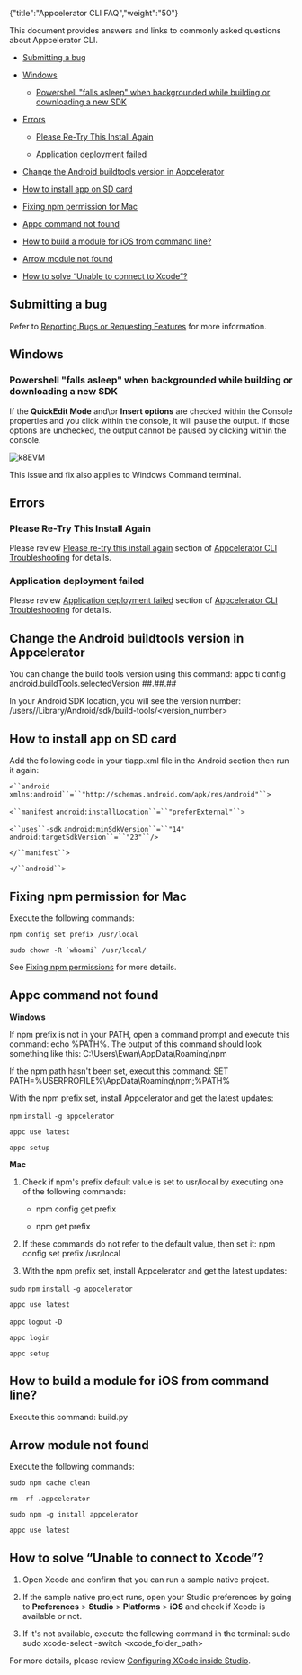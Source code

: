 {"title":"Appcelerator CLI FAQ","weight":"50"} 

This document provides answers and links to commonly asked questions about Appcelerator CLI.

*   [Submitting a bug](#Submittingabug)
    
*   [Windows](#Windows)
    
    *   [Powershell "falls asleep" when backgrounded while building or downloading a new SDK](#Powershell"fallsasleep"whenbackgroundedwhilebuildingordownloadinganewSDK)
        
*   [Errors](#Errors)
    
    *   [Please Re-Try This Install Again](#PleaseRe-TryThisInstallAgain)
        
    *   [Application deployment failed](#Applicationdeploymentfailed)
        
*   [Change the Android buildtools version in Appcelerator](#ChangetheAndroidbuildtoolsversioninAppcelerator)
    
*   [How to install app on SD card](#HowtoinstallapponSDcard)
    
*   [Fixing npm permission for Mac](#FixingnpmpermissionforMac)
    
*   [Appc command not found](#Appccommandnotfound)
    
*   [How to build a module for iOS from command line?](#HowtobuildamoduleforiOSfromcommandline?)
    
*   [Arrow module not found](#Arrowmodulenotfound)
    
*   [How to solve “Unable to connect to Xcode”?](#Howtosolveb UnabletoconnecttoXcodeb ?)
    

## Submitting a bug

Refer to [Reporting Bugs or Requesting Features](/docs/appc/Axway_Appcelerator_Studio/Axway_Appcelerator_Studio_Guide/Studio_Troubleshooting/Reporting_Bugs_or_Requesting_Features/) for more information.

## Windows

### Powershell "falls asleep" when backgrounded while building or downloading a new SDK

If the **QuickEdit Mode** and\\or **Insert options** are checked within the Console properties and you click within the console, it will pause the output. If those options are unchecked, the output cannot be paused by clicking within the console.

![k8EVM](/Images/appc/download/attachments/50167951/k8EVM.jpg)

This issue and fix also applies to Windows Command terminal.

## Errors

### Please Re-Try This Install Again

Please review [Please re-try this install again](/docs/appc/Appcelerator_CLI/Appcelerator_CLI_Guide/Appcelerator_CLI_Troubleshooting/#Pleasere-trythisinstallagain) section of [Appcelerator CLI Troubleshooting](/docs/appc/Appcelerator_CLI/Appcelerator_CLI_Guide/Appcelerator_CLI_Troubleshooting/) for details.

### Application deployment failed

Please review [Application deployment failed](/docs/appc/Appcelerator_CLI/Appcelerator_CLI_Guide/Appcelerator_CLI_Troubleshooting/#Applicationdeploymentfailed) section of [Appcelerator CLI Troubleshooting](/docs/appc/Appcelerator_CLI/Appcelerator_CLI_Guide/Appcelerator_CLI_Troubleshooting/) for details.

## Change the Android buildtools version in Appcelerator

You can change the build tools version using this command: appc ti config android.buildTools.selectedVersion ##.##.##

In your Android SDK location, you will see the version number: /users/<user>/Library/Android/sdk/build-tools/<version\_number>

## How to install app on SD card

Add the following code in your tiapp.xml file in the Android section then run it again:

`<``android`  `xmlns:android``=``"http://schemas.android.com/apk/res/android"``>`

`<``manifest`  `android:installLocation``=``"preferExternal"``>`

`<``uses``-sdk` `android:minSdkVersion``=``"14"`  `android:targetSdkVersion``=``"23"``/>`

`</``manifest``>`

`</``android``>`

## Fixing npm permission for Mac

Execute the following commands:

`npm config set prefix /usr/local`

``sudo chown -R `whoami` /usr/local/``

See [Fixing npm permissions](https://docs.npmjs.com/getting-started/fixing-npm-permissions) for more details.

## Appc command not found

**Windows**

If npm prefix is not in your PATH, open a command prompt and execute this command: echo %PATH%. The output of this command should look something like this: C:\\Users\\Ewan\\AppData\\Roaming\\npm

If the npm path hasn't been set, execut this command: SET PATH=%USERPROFILE%\\AppData\\Roaming\\npm;%PATH%

With the npm prefix set, install Appcelerator and get the latest updates:

`npm` `install` `-g appcelerator`

`appc use latest`

`appc setup`

**Mac**

1.  Check if npm's prefix default value is set to usr/local by executing one of the following commands:
    
    *   npm config get prefix
        
    *   npm get prefix
        
2.  If these commands do not refer to the default value, then set it: npm config set prefix /usr/local
    
3.  With the npm prefix set, install Appcelerator and get the latest updates:
    

`sudo` `npm` `install` `-g appcelerator`

`appc use latest`

`appc` `logout` `-D`

`appc login`

`appc setup`

## How to build a module for iOS from command line?

Execute this command: build.py

## Arrow module not found

Execute the following commands:

`sudo npm cache clean`

`rm -rf .appcelerator`

`sudo npm -g install appcelerator`

`appc use latest`

## How to solve “Unable to connect to Xcode”?

1.  Open Xcode and confirm that you can run a sample native project.
    
2.  If the sample native project runs, open your Studio preferences by going to **Preferences** > **Studio** > **Platforms** > **iOS** and check if Xcode is available or not.
    
3.  If it's not available, execute the following command in the terminal: sudo sudo xcode-select -switch <xcode\_folder\_path>
    

For more details, please review [Configuring XCode inside Studio](/docs/appc/Axway_Appcelerator_Studio/Axway_Appcelerator_Studio_Guide/Titanium_Development/Configuring_XCode_inside_Studio/).